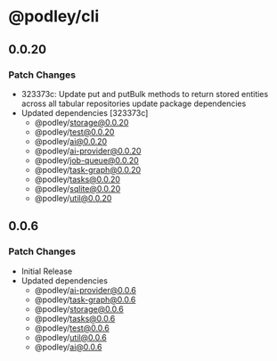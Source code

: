 # @podley/cli

## 0.0.20

### Patch Changes

- 323373c: Update put and putBulk methods to return stored entities across all tabular repositories
  update package dependencies
- Updated dependencies [323373c]
  - @podley/storage@0.0.20
  - @podley/test@0.0.20
  - @podley/ai@0.0.20
  - @podley/ai-provider@0.0.20
  - @podley/job-queue@0.0.20
  - @podley/task-graph@0.0.20
  - @podley/tasks@0.0.20
  - @podley/sqlite@0.0.20
  - @podley/util@0.0.20

## 0.0.6

### Patch Changes

- Initial Release
- Updated dependencies
  - @podley/ai-provider@0.0.6
  - @podley/task-graph@0.0.6
  - @podley/storage@0.0.6
  - @podley/tasks@0.0.6
  - @podley/test@0.0.6
  - @podley/util@0.0.6
  - @podley/ai@0.0.6
